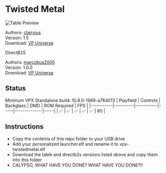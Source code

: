 # Twisted Metal

![Table Preview](https://vpuniverse.com/screenshots/monthly_2024_06/vlcsnap-2024-06-11-16h54m05s015.png.69774c622d175534fd957af61e258fd2.png)

Authors: [clairvius](https://vpuniverse.com/profile/16134-clairvius/)  
Version: 1.5  
Download: [VP Universe](https://vpuniverse.com/files/file/20493-twisted-metal-clairvius-2024/)

DirectB2S

Authors: [marcobus2005](https://vpuniverse.com/profile/53087-marcobus2005/)  
Version: 1.0.0  
Download: [VP Universe](https://vpuniverse.com/files/file/20656-twisted-metal-clairvius-2024-animated-b2s-with-full-dmd/)


## Status 

Minimum VPX Standalone build: 10.8.0-1989-a764013
| Playfield | Controls | Backglass | DMD | ROM Required | FPS | 
|-----------|----------|-----------|-----|--------------|-----|
| :white_check_mark: | :white_check_mark: | :white_check_mark: | :white_check_mark: | :white_check_mark: | 60 |

## Instructions

- Copy the contents of this repo folder to your USB drive
- Add your personalized launcher.elf and rename it to vpx-twistedmetal.elf
- Download the table and directb2s versions listed above and copy them into this folder
- CALYPSO, WHAT HAVE YOU DONE? WHAT HAVE YOU DONE?!!
